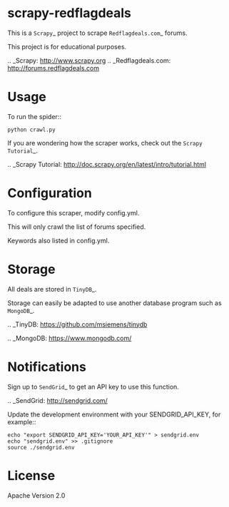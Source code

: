 scrapy-redflagdeals
====================

This is a `Scrapy`_ project to scrape `Redflagdeals.com`_ forums.

This project is for educational purposes.

.. _Scrapy: http://www.scrapy.org
.. _Redflagdeals.com: http://forums.redflagdeals.com

Usage
=====

To run the spider::

    python crawl.py

If you are wondering how the scraper works, check out the `Scrapy Tutorial`_.

.. _Scrapy Tutorial: http://doc.scrapy.org/en/latest/intro/tutorial.html

Configuration
=============

To configure this scraper, modify config.yml.

This will only crawl the list of forums specified.

Keywords also listed in config.yml.

Storage
=======

All deals are stored in `TinyDB`_.

Storage can easily be adapted to use another database program such as `MongoDB`_.

.. _TinyDB: https://github.com/msiemens/tinydb

.. _MongoDB: https://www.mongodb.com/

Notifications
=============

Sign up to `SendGrid`_ to get an API key to use this function.


.. _SendGrid: http://sendgrid.com/

Update the development environment with your SENDGRID_API_KEY, for example::

    echo "export SENDGRID_API_KEY='YOUR_API_KEY'" > sendgrid.env
    echo "sendgrid.env" >> .gitignore
    source ./sendgrid.env

License
=======
Apache Version 2.0
